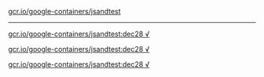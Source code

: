 [gcr.io/google-containers/jsandtest](https://hub.docker.com/r/anjia0532/google-containers.jsandtest/tags/) 

----
[gcr.io/google-containers/jsandtest:dec28 √](https://hub.docker.com/r/anjia0532/google-containers.jsandtest/tags/)

[gcr.io/google-containers/jsandtest:dec28 √](https://hub.docker.com/r/anjia0532/google-containers.jsandtest/tags/)

[gcr.io/google-containers/jsandtest:dec28 √](https://hub.docker.com/r/anjia0532/google-containers.jsandtest/tags/)

